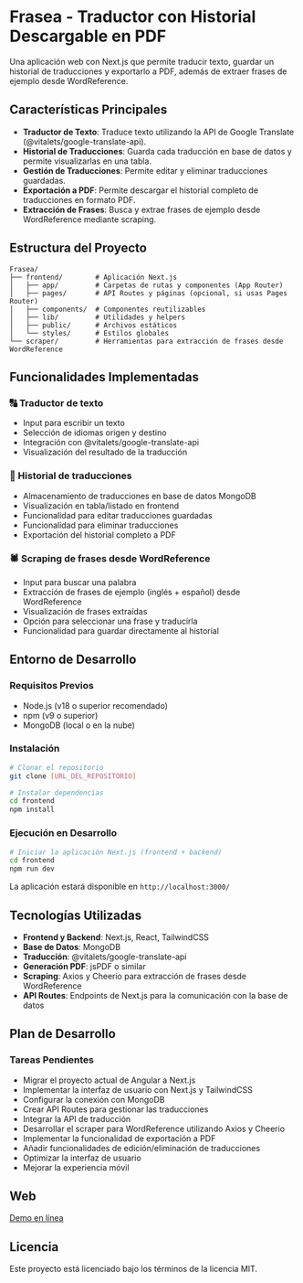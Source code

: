 # Frasea - Traductor con Historial Descargable en PDF

Una aplicación web con Next.js que permite traducir texto, guardar un historial de traducciones y exportarlo a PDF, además de extraer frases de ejemplo desde WordReference.

## Características Principales

- **Traductor de Texto**: Traduce texto utilizando la API de Google Translate (@vitalets/google-translate-api).
- **Historial de Traducciones**: Guarda cada traducción en base de datos y permite visualizarlas en una tabla.
- **Gestión de Traducciones**: Permite editar y eliminar traducciones guardadas.
- **Exportación a PDF**: Permite descargar el historial completo de traducciones en formato PDF.
- **Extracción de Frases**: Busca y extrae frases de ejemplo desde WordReference mediante scraping.

## Estructura del Proyecto

```
Frasea/
├── frontend/        # Aplicación Next.js 
│   ├── app/         # Carpetas de rutas y componentes (App Router)
│   ├── pages/       # API Routes y páginas (opcional, si usas Pages Router)
│   ├── components/  # Componentes reutilizables
│   ├── lib/         # Utilidades y helpers
│   ├── public/      # Archivos estáticos
│   └── styles/      # Estilos globales
└── scraper/         # Herramientas para extracción de frases desde WordReference
```

## Funcionalidades Implementadas

### 🔠 Traductor de texto
- Input para escribir un texto
- Selección de idiomas origen y destino
- Integración con @vitalets/google-translate-api
- Visualización del resultado de la traducción

### 🧾 Historial de traducciones
- Almacenamiento de traducciones en base de datos MongoDB
- Visualización en tabla/listado en frontend
- Funcionalidad para editar traducciones guardadas
- Funcionalidad para eliminar traducciones
- Exportación del historial completo a PDF

### 🕷 Scraping de frases desde WordReference
- Input para buscar una palabra
- Extracción de frases de ejemplo (inglés + español) desde WordReference
- Visualización de frases extraídas
- Opción para seleccionar una frase y traducirla
- Funcionalidad para guardar directamente al historial

## Entorno de Desarrollo

### Requisitos Previos

- Node.js (v18 o superior recomendado)
- npm (v9 o superior)
- MongoDB (local o en la nube)

### Instalación

```bash
# Clonar el repositorio
git clone [URL_DEL_REPOSITORIO]

# Instalar dependencias 
cd frontend
npm install
```

### Ejecución en Desarrollo

```bash
# Iniciar la aplicación Next.js (frontend + backend)
cd frontend
npm run dev
```

La aplicación estará disponible en `http://localhost:3000/`

## Tecnologías Utilizadas

- **Frontend y Backend**: Next.js, React, TailwindCSS
- **Base de Datos**: MongoDB
- **Traducción**: @vitalets/google-translate-api
- **Generación PDF**: jsPDF o similar
- **Scraping**: Axios y Cheerio para extracción de frases desde WordReference
- **API Routes**: Endpoints de Next.js para la comunicación con la base de datos

## Plan de Desarrollo

### Tareas Pendientes

- Migrar el proyecto actual de Angular a Next.js
- Implementar la interfaz de usuario con Next.js y TailwindCSS
- Configurar la conexión con MongoDB
- Crear API Routes para gestionar las traducciones
- Integrar la API de traducción
- Desarrollar el scraper para WordReference utilizando Axios y Cheerio
- Implementar la funcionalidad de exportación a PDF
- Añadir funcionalidades de edición/eliminación de traducciones
- Optimizar la interfaz de usuario
- Mejorar la experiencia móvil

## Web
[Demo en línea](https://2c61-93-115-135-191.ngrok-free.app)
## Licencia

Este proyecto está licenciado bajo los términos de la licencia MIT.
